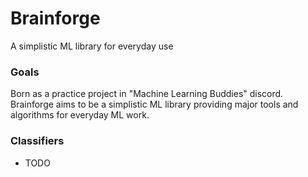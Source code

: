 # Brainforge
A simplistic ML library for everyday use

### Goals
Born as a practice project in "Machine Learning Buddies" discord.
Brainforge aims to be a simplistic ML library providing major tools and algorithms for everyday ML work.

### Classifiers
- TODO
